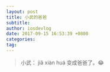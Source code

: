 ```yaml
---
layout: post
title: 小武的爸爸
subtitle: 
author: iosdevlog
date: 2017-09-15 16:53:39 +0800
categories: 
tag: 
---
```


> 小武： jiǎ xiàn huá 变成爸爸了。😂
